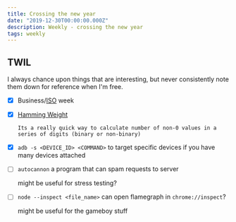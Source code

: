 ```yaml
---
title: Crossing the new year
date: "2019-12-30T00:00:00.000Z"
description: Weekly - crossing the new year
tags: weekly
---
```


## TWIL

I always chance upon things that are interesting, but never consistently note them down for reference when I'm free.

- [x] Business/[ISO](https://en.wikipedia.org/wiki/ISO_week_date) week
- [x] [Hamming Weight](https://en.wikipedia.org/wiki/Hamming_weight)

      Its a really quick way to calculate number of non-0 values in a series of digits (binary or non-binary)

- [x] `adb -s <DEVICE_ID> <COMMAND>` to target specific devices if you have many devices attached
- [ ] `autocannon` a program that can spam requests to server

  might be useful for stress testing?

- [ ] `node --inspect <file_name>` can open flamegraph in `chrome://inspect`?

  might be useful for the gameboy stuff
